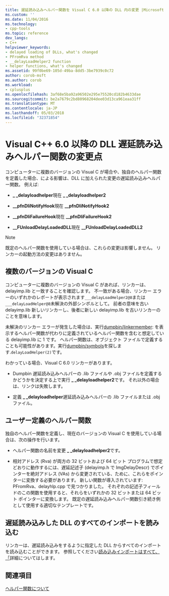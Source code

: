 ```yaml
---
title: 遅延読み込みヘルパー関数を Visual C 6.0 以降の DLL 内の変更 |Microsoft ドキュメント
ms.custom: ''
ms.date: 11/04/2016
ms.technology:
- cpp-tools
ms.topic: reference
dev_langs:
- C++
helpviewer_keywords:
- delayed loading of DLLs, what's changed
- PFromRva method
- __delayLoadHelper2 function
- helper functions, what's changed
ms.assetid: 99f0be69-105d-49ba-8dd5-3be7939c0c72
author: corob-msft
ms.author: corob
ms.workload:
- cplusplus
ms.openlocfilehash: 3af68e5ba92a96502e295e75520cd182b4633dae
ms.sourcegitcommit: be2a7679c2bd80968204dee03d13ca961eaa31ff
ms.translationtype: MT
ms.contentlocale: ja-JP
ms.lasthandoff: 05/03/2018
ms.locfileid: "32371854"
---
```

# <a name="changes-in-the-dll-delayed-loading-helper-function-since-visual-c-60"></a>Visual C++ 6.0 以降の DLL 遅延読み込みヘルパー関数の変更点
コンピューターに複数のバージョンの Visual C が場合や、独自のヘルパー関数を定義した場合、による影響は、DLL に加えられた変更の遅延読み込みヘルパー関数。 例えば:  
  
-   **_ _delayloadhelper**現在 **_ _delayloadhelper2**  
  
-   **__pfnDliNotifyHook**現在 **__pfnDliNotifyHook2**  
  
-   **__pfnDliFailureHook**現在 **__pfnDliFailureHook2**  
  
-   **__FUnloadDelayLoadedDLL**現在 **__FUnloadDelayLoadedDLL2**  
  
> [!NOTE]
>  既定のヘルパー関数を使用している場合は、これらの変更は影響しません。 リンカーの起動方法の変更はありません。  
  
## <a name="multiple-versions-of-visual-c"></a>複数のバージョンの Visual C  
 コンピューターに複数のバージョンの Visual C があれば、リンカーは、delayimp.lib と一致することを確認します。 不一致がある場合、リンカー エラーのいずれかのレポートが表示されます`___delayLoadHelper2@8`または`___delayLoadHelper@8`未解決の外部シンボルとして。 前者の意味を古い delayimp.lib 新しいリンカーし、後者に新しい delayimp.lib を古いリンカーのことを意味します。  
  
 未解決のリンカー エラーが発生した場合は、実行[dumpbin/linkermember](../../build/reference/linkermember.md): を表示するヘルパー関数が代わりに定義されているヘルパー関数を含むと想定している delayimp.lib に 1 です。 ヘルパー関数は、オブジェクト ファイルで定義することも可能性があります。実行[dumpbin/symbols](../../build/reference/symbols.md)を探します.`delayLoadHelper(2)`です。  
  
 わかっている場合、Visual C 6.0 リンカーがあります。  
  
-   Dumpbin 遅延読み込みヘルパーの .lib ファイルや .obj ファイルを定義するかどうかを決定する上で実行 **_ _delayloadhelper2**です。 それ以外の場合は、リンクは失敗します。  
  
-   定義 **_ _delayloadhelper**遅延読み込みヘルパーの .lib ファイルまたは .obj ファイル。  
  
## <a name="user-defined-helper-function"></a>ユーザー定義のヘルパー関数  
 独自のヘルパー関数を定義し、現在のバージョンの Visual C を使用している場合は、次の操作を行います。  
  
-   ヘルパー関数の名前を変更 **_ _delayloadhelper2**です。  
  
-   相対アドレス (Rva) が両方の 32 ビットおよび 64 ビット プログラムで想定どおりに動作するには、遅延記述子 (delayimp.h で ImgDelayDescr) でポインターを絶対アドレス (VAs) から変更されている、ために、これらをポインターに変換する必要があります。 新しい関数が導入されています: PFromRva、delayhlp.cpp で見つかりました。 それぞれの記述子フィールドのこの関数を使用すると、それらをいずれかの 32 ビットまたは 64 ビット ポインターに変換します。 既定の遅延読み込みヘルパー関数引き続き例として使用する適切なテンプレートです。  
  
## <a name="load-all-imports-for-a-delay-loaded-dll"></a>遅延読み込みした DLL のすべてのインポートを読み込む  
 リンカーは、遅延読み込みをするように指定した DLL からすべてのインポートを読み込むことができます。 参照してください[読み込みインポートはすべて、「](../../build/reference/loading-all-imports-for-a-delay-loaded-dll.md)詳細についてはします。  
  
## <a name="see-also"></a>関連項目  
 [ヘルパー関数について](understanding-the-helper-function.md)